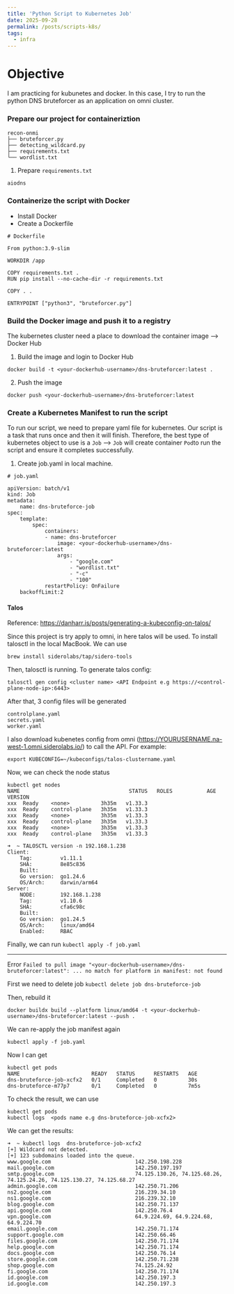 ```yaml
---
title: 'Python Script to Kubernetes Job'
date: 2025-09-28
permalink: /posts/scripts-k8s/
tags:
  - infra
---
```


# Objective

I am practicing for kubunetes and docker. In this case, I try to run the python DNS bruteforcer as an application on omni cluster. 

### Prepare our project for containeriztion

```
recon-onmi
├── bruteforcer.py
├── detecting_wildcard.py
├── requirements.txt
└── wordlist.txt
```

1) Prepare `requirements.txt`

```
aiodns
```

### Containerize the script with Docker

- Install Docker
- Create a Dockerfile

```
# Dockerfile

From python:3.9-slim

WORKDIR /app

COPY requirements.txt .
RUN pip install --no-cache-dir -r requirements.txt

COPY . .

ENTRYPOINT ["python3", "bruteforcer.py"]
```

### Build the Docker image and push it to a registry

The kubernetes cluster need a place to download the container image --> Docker Hub 

1. Build the image and login to Docker Hub

```
docker build -t <your-dockerhub-username>/dns-bruteforcer:latest .
```

2. Push the image

```
docker push <your-dockerhub-username>/dns-bruteforcer:latest
```

### Create a Kubernetes Manifest to run the script

To run our script, we need to prepare yaml file for kubernetes. Our script is a task that runs once and then it will finish. Therefore, the best type of kubernetes object to use is a `Job` --> `Job` will create container `Pod`to run the script and ensure it completes successfully.

1. Create job.yaml in local machine.

```
# job.yaml

apiVersion: batch/v1
kind: Job
metadata:
	name: dns-bruteforce-job
spec:
	template:
		spec:
			containers:
			- name: dns-bruteforcer
				image: <your-dockerhub-username>/dns-bruteforcer:latest 
				args:
					- "google.com"
					- "wordlist.txt"
					- "-c"
					- "100"
			restartPolicy: OnFailure
	backoffLimit:2
```

#### Talos

Reference: https://danharr.is/posts/generating-a-kubeconfig-on-talos/

Since this project is try apply to omni, in here talos will be used. To install talosctl in the local MacBook. We can use 

```
brew install siderolabs/tap/sidero-tools
```

Then, talosctl is running. To generate talos config:

```
talosctl gen config <cluster name> <API Endpoint e.g https://<control-plane-node-ip>:6443>
```

After that, 3 config files will be generated

```
controlplane.yaml  
secrets.yaml
worker.yaml
```

I also download kubenetes config from omni (https://YOURUSERNAME.na-west-1.omni.siderolabs.io/) to call the API. For example: 

```
export KUBECONFIG=~/kubeconfigs/talos-clustername.yaml
```

Now, we can check the node status

```
kubectl get nodes
NAME                                   STATUS   ROLES           AGE     VERSION
xxx  Ready    <none>          3h35m   v1.33.3
xxx  Ready    control-plane   3h35m   v1.33.3
xxx  Ready    <none>          3h35m   v1.33.3
xxx  Ready    control-plane   3h35m   v1.33.3
xxx  Ready    <none>          3h35m   v1.33.3
xxx  Ready    control-plane   3h35m   v1.33.3
```

```
➜  ~ TALOSCTL version -n 192.168.1.238
Client:
	Tag:         v1.11.1
	SHA:         8e85c836
	Built:       
	Go version:  go1.24.6
	OS/Arch:     darwin/arm64
Server:
	NODE:        192.168.1.238
	Tag:         v1.10.6
	SHA:         cfa6c98c
	Built:       
	Go version:  go1.24.5
	OS/Arch:     linux/amd64
	Enabled:     RBAC
```

Finally, we can run `kubectl apply -f job.yaml`

---

Error `Failed to pull image "<your-dockerhub-username>/dns-bruteforcer:latest": ... no match for platform in manifest: not found`

First we need to delete job `kubectl delete job dns-bruteforce-job`

Then, rebuild it 

```
docker buildx build --platform linux/amd64 -t <your-dockerhub-username>/dns-bruteforcer:latest --push .
```

We can re-apply the job manifest again

```
kubectl apply -f job.yaml
```

Now I can get

```
kubectl get pods
NAME                       READY   STATUS      RESTARTS   AGE
dns-bruteforce-job-xcfx2   0/1     Completed   0          30s
dns-bruteforce-m77p7       0/1     Completed   0          7m5s
```

To check the result, we can use 

```
kubectl get pods
kubectl logs  <pods name e.g dns-bruteforce-job-xcfx2>
```

We can get the results:

```
➜  ~ kubectl logs  dns-bruteforce-job-xcfx2      
[+] Wildcard not detected.
[+] 123 subdomains loaded into the queue.
www.google.com                           142.250.198.228
mail.google.com                          142.250.197.197
smtp.google.com                          74.125.130.26, 74.125.68.26, 74.125.24.26, 74.125.130.27, 74.125.68.27
admin.google.com                         142.250.71.206
ns2.google.com                           216.239.34.10
ns1.google.com                           216.239.32.10
blog.google.com                          142.250.71.137
api.google.com                           142.250.76.4
vpn.google.com                           64.9.224.69, 64.9.224.68, 64.9.224.70
email.google.com                         142.250.71.174
support.google.com                       142.250.66.46
files.google.com                         142.250.71.174
help.google.com                          142.250.71.174
docs.google.com                          142.250.76.14
store.google.com                         142.250.71.238
shop.google.com                          74.125.24.92
fi.google.com                            142.250.71.174
id.google.com                            142.250.197.3
id.google.com                            142.250.197.3
```






